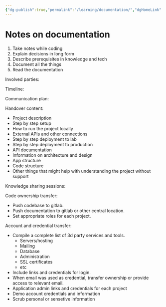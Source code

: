 ```yaml
---
{"dg-publish":true,"permalink":"/learning/documentation/","dgHomeLink":true,"dgPassFrontmatter":false}
---
```


# Notes on documentation

1. Take notes while coding
2. Explain decisions in long form
3. Describe prerequisites in knowledge and tech
4. Document all the things
5. Read the documentation
   
   
Involved parties:
   
Timeline:


Communication plan:


Handover content:
   * Project description
   * Step by step setup
   * How to run the project locally
   * External APIs and other connections
   * Step by step deployment to lab
   * Step by step deployment to production
   * API documentation
   * Information on architecture and design
   * App structure
   * Code structure
   * Other things that might help with understanding the project without support


Knowledge sharing sessions:


Code ownership transfer:
* Push codebase to gitlab.
* Push documentation to gitlab or other central location.
* Set appropriate roles for each project.

Account and credential transfer:
* Compile a complete list of 3d party services and tools.
	* Servers/hosting
	* Mailing
	* Database
	* Administration
	* SSL certificates
	* etc
* Include links and credentials for login.
* When email was used as credential, transfer ownership or provide access to relevant email.
* Application admin links and credentials for each project
* Demo account credentials and information
* Scrub personal or sensetive information

